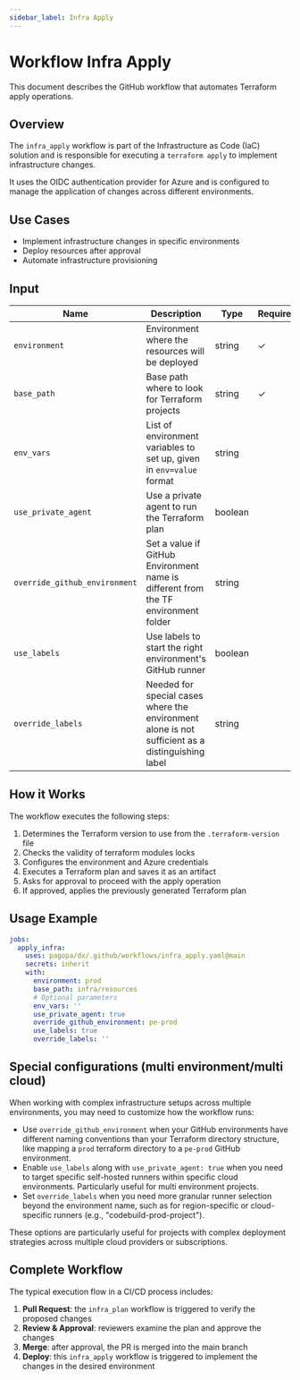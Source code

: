 ```yaml
---
sidebar_label: Infra Apply
---
```


# Workflow Infra Apply

This document describes the GitHub workflow that automates Terraform apply operations.

## Overview

The `infra_apply` workflow is part of the Infrastructure as Code (IaC) solution and is responsible for executing a `terraform apply` to implement infrastructure changes.

It uses the OIDC authentication provider for Azure and is configured to manage the application of changes across different environments.

## Use Cases

- Implement infrastructure changes in specific environments
- Deploy resources after approval
- Automate infrastructure provisioning

## Input

| Name | Description | Type | Required | Default |
|------|-------------|------|------------|---------|
| `environment` | Environment where the resources will be deployed | string | ✓ | |
| `base_path` | Base path where to look for Terraform projects | string | ✓ | |
| `env_vars` | List of environment variables to set up, given in `env=value` format | string | | |
| `use_private_agent` | Use a private agent to run the Terraform plan | boolean | | `false` |
| `override_github_environment` | Set a value if GitHub Environment name is different from the TF environment folder | string | | `''` |
| `use_labels` | Use labels to start the right environment's GitHub runner | boolean | | `false` |
| `override_labels` | Needed for special cases where the environment alone is not sufficient as a distinguishing label | string | | `''` |

## How it Works

The workflow executes the following steps:

1. Determines the Terraform version to use from the `.terraform-version` file
2. Checks the validity of terraform modules locks
3. Configures the environment and Azure credentials
4. Executes a Terraform plan and saves it as an artifact
5. Asks for approval to proceed with the apply operation
6. If approved, applies the previously generated Terraform plan

## Usage Example

```yaml
jobs:
  apply_infra:
    uses: pagopa/dx/.github/workflows/infra_apply.yaml@main
    secrets: inherit
    with:
      environment: prod
      base_path: infra/resources
      # Optional parameters
      env_vars: ''
      use_private_agent: true
      override_github_environment: pe-prod
      use_labels: true
      override_labels: ''
```

## Special configurations (multi environment/multi cloud)

When working with complex infrastructure setups across multiple environments, you may need to customize how the workflow runs:

- Use `override_github_environment` when your GitHub environments have different naming conventions than your Terraform directory structure, like mapping a `prod` terraform directory to a `pe-prod` GitHub environment.
- Enable `use_labels` along with `use_private_agent: true` when you need to target specific self-hosted runners within specific cloud environments. Particularly useful for multi environment projects.
- Set `override_labels` when you need more granular runner selection beyond the environment name, such as for region-specific or cloud-specific runners (e.g., "codebuild-prod-project").

These options are particularly useful for projects with complex deployment strategies across multiple cloud providers or subscriptions.


## Complete Workflow

The typical execution flow in a CI/CD process includes:

1. **Pull Request**: the `infra_plan` workflow is triggered to verify the proposed changes
2. **Review & Approval**: reviewers examine the plan and approve the changes
3. **Merge**: after approval, the PR is merged into the main branch
4. **Deploy**: this `infra_apply` workflow is triggered to implement the changes in the desired environment
